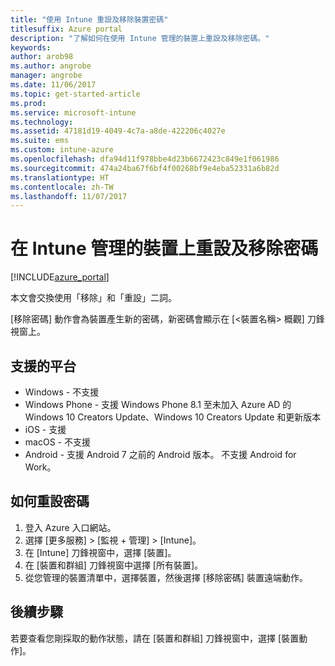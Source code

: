 ```yaml
---
title: "使用 Intune 重設及移除裝置密碼"
titlesuffix: Azure portal
description: "了解如何在使用 Intune 管理的裝置上重設及移除密碼。"
keywords: 
author: arob98
ms.author: angrobe
manager: angrobe
ms.date: 11/06/2017
ms.topic: get-started-article
ms.prod: 
ms.service: microsoft-intune
ms.technology: 
ms.assetid: 47181d19-4049-4c7a-a8de-422206c4027e
ms.suite: ems
ms.custom: intune-azure
ms.openlocfilehash: dfa94d11f978bbe4d23b6672423c849e1f061986
ms.sourcegitcommit: 474a24ba67f6bf4f00268bf9e4eba52331a6b82d
ms.translationtype: HT
ms.contentlocale: zh-TW
ms.lasthandoff: 11/07/2017
---
```

# <a name="reset-and-remove-the-passcode-on-intune-managed-devices"></a>在 Intune 管理的裝置上重設及移除密碼


[!INCLUDE[azure_portal](./includes/azure_portal.md)]

本文會交換使用「移除」和「重設」二詞。

[移除密碼] 動作會為裝置產生新的密碼，新密碼會顯示在 [<裝置名稱> 概觀] 刀鋒視窗上。

## <a name="supported-platforms"></a>支援的平台

- Windows - 不支援
- Windows Phone - 支援 Windows Phone 8.1 至未加入 Azure AD 的 Windows 10 Creators Update、Windows 10 Creators Update 和更新版本
- iOS - 支援
- macOS - 不支援
- Android - 支援 Android 7 之前的 Android 版本。 不支援 Android for Work。

## <a name="how-to-reset-a-passcode"></a>如何重設密碼

1. 登入 Azure 入口網站。
2. 選擇 [更多服務]  >  [監視 + 管理]  >  [Intune]。
3. 在 [Intune] 刀鋒視窗中，選擇 [裝置]。
4. 在 [裝置和群組] 刀鋒視窗中選擇 [所有裝置]。
5. 從您管理的裝置清單中，選擇裝置，然後選擇 [移除密碼] 裝置遠端動作。

## <a name="next-steps"></a>後續步驟

若要查看您剛採取的動作狀態，請在 [裝置和群組] 刀鋒視窗中，選擇 [裝置動作]。
